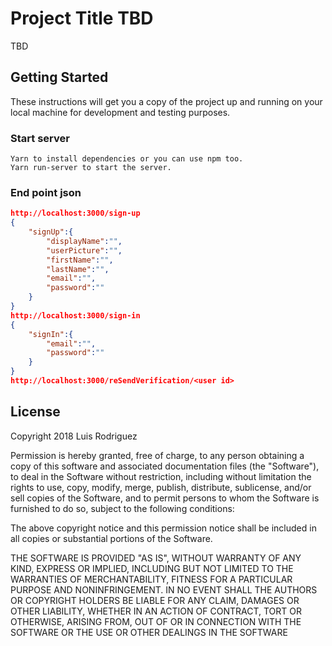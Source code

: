 # Project Title TBD

TBD

## Getting Started

These instructions will get you a copy of the project up and running on your local machine for development and testing purposes.

### Start server

```
Yarn to install dependencies or you can use npm too.
Yarn run-server to start the server.
```

### End point json

```json
http://localhost:3000/sign-up
{
	"signUp":{
		"displayName":"",
		"userPicture":"",
		"firstName":"",
		"lastName":"",
		"email":"",
		"password":""
	}
}
http://localhost:3000/sign-in
{
	"signIn":{
		"email":"",
		"password":""
	}
}
http://localhost:3000/reSendVerification/<user id>


```

## License

Copyright 2018 Luis Rodriguez

Permission is hereby granted, free of charge, to any person obtaining a copy of this software and associated documentation files (the "Software"), to deal in the Software without restriction, including without limitation the rights to use, copy, modify, merge, publish, distribute, sublicense, and/or sell copies of the Software, and to permit persons to whom the Software is furnished to do so, subject to the following conditions:

The above copyright notice and this permission notice shall be included in all copies or substantial portions of the Software.

THE SOFTWARE IS PROVIDED "AS IS", WITHOUT WARRANTY OF ANY KIND, EXPRESS OR IMPLIED, INCLUDING BUT NOT LIMITED TO THE WARRANTIES OF MERCHANTABILITY, FITNESS FOR A PARTICULAR PURPOSE AND NONINFRINGEMENT. IN NO EVENT SHALL THE AUTHORS OR COPYRIGHT HOLDERS BE LIABLE FOR ANY CLAIM, DAMAGES OR OTHER LIABILITY, WHETHER IN AN ACTION OF CONTRACT, TORT OR OTHERWISE, ARISING FROM, OUT OF OR IN CONNECTION WITH THE SOFTWARE OR THE USE OR OTHER DEALINGS IN THE SOFTWARE

